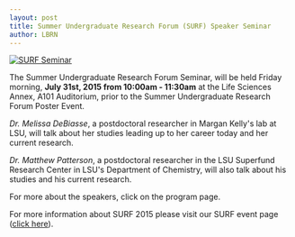 ```yaml
---
layout: post
title: Summer Undergraduate Research Forum (SURF) Speaker Seminar
author: LBRN
---
```


[![SURF Seminar](/files/images/SURF2015-Speakers.png)](/files/docs/SURF2015-Speakers.pdf)

The Summer Undergraduate Research Forum Seminar, will be held Friday morning, **July 31st, 2015 from 10:00am - 11:30am** at the Life Sciences Annex, A101 Auditorium, prior to the Summer Undergraduate Research Forum Poster Event.

*Dr. Melissa DeBiasse*, a postdoctoral researcher in Margan Kelly's lab at LSU, will talk about her studies leading up to her career today and her current research.

*Dr. Matthew Patterson*, a postdoctoral researcher in the LSU Superfund Research Center in LSU's Department of Chemistry, will also talk about his studies and his current research.

For more about the speakers, click on the program page.

For more information about SURF 2015 please visit our SURF event page ([click here](/events/surf)).